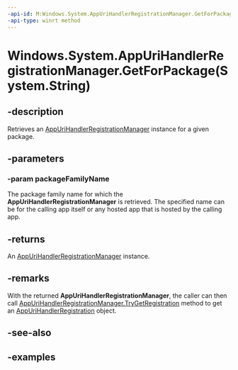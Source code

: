 ```yaml
---
-api-id: M:Windows.System.AppUriHandlerRegistrationManager.GetForPackage(System.String)
-api-type: winrt method
---
```


# Windows.System.AppUriHandlerRegistrationManager.GetForPackage(System.String)

<!--
public static Windows.System.AppUriHandlerRegistrationManager GetForPackage (string packageFamilyName);
-->


## -description

Retrieves an [AppUriHandlerRegistrationManager](appurihandlerregistrationmanager.md) instance for a given package. 

## -parameters

### -param packageFamilyName

The package family name for which the **AppUriHandlerRegistrationManager** is retrieved. The specified name can be for the calling app itself or any hosted app that is hosted by the calling app. 

## -returns

An [AppUriHandlerRegistrationManager](appurihandlerregistrationmanager.md) instance.

## -remarks

With the returned **AppUriHandlerRegistrationManager**, the caller can then call [AppUriHandlerRegistrationManager.TryGetRegistration](appurihandlerregistrationmanager_trygetregistration_907258794.md) method to get an [AppUriHandlerRegistration](appurihandlerregistration.md) object.

## -see-also

## -examples


